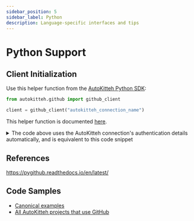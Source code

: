 ```yaml
---
sidebar_position: 5
sidebar_label: Python
description: Language-specific interfaces and tips
---
```


# Python Support

## Client Initialization

Use this helper function from the
[AutoKitteh Python SDK](https://pypi.org/project/autokitteh/):

```python
from autokitteh.github import github_client

client = github_client("autokitteh_connection_name")
```

This helper function is documented [here](https://autokitteh.readthedocs.io/en/latest/#autokitteh.github.github_client).

<details>
  <summary>
    The code above uses the AutoKitteh connection's authentication details
    automatically, and is equivalent to this code snippet
  </summary>

```python
from github import Auth, Github, GithubIntegration

# PAT-based authentication:
client = Github(auth=Auth.Token(pat))

# JWT-based authentication:
app = GithubIntegration(auth=Auth.AppAuth(int(app_id), private_key))
client = app.get_github_for_installation(int(install_id))
```

</details>

## References

https://pygithub.readthedocs.io/en/latest/

## Code Samples

- [Canonical examples](https://pygithub.readthedocs.io/en/latest/examples.html)
- [All AutoKitteh projects that use GitHub](https://github.com/search?q=repo%3Aautokitteh%2Fkittehub+lang%3APython+github&type=code)

